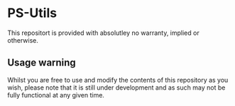 # PS-Utils
This repositort is provided with absolutley no warranty, implied or otherwise.
## Usage warning
Whilst you are free to use and modify the contents of this repository as you wish, please note that it is still under development and as such may not be fully functional at any given time.